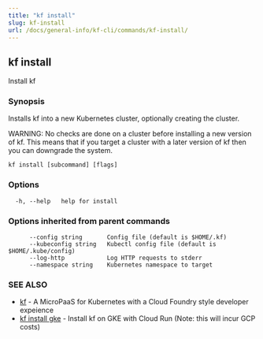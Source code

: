```yaml
---
title: "kf install"
slug: kf-install
url: /docs/general-info/kf-cli/commands/kf-install/
---
```

## kf install

Install kf

### Synopsis

Installs kf into a new Kubernetes cluster, optionally creating the cluster.

 WARNING: No checks are done on a cluster before installing a new version of kf. This means that if you target a cluster with a later version of kf then you can downgrade the system.

```
kf install [subcommand] [flags]
```

### Options

```
  -h, --help   help for install
```

### Options inherited from parent commands

```
      --config string       Config file (default is $HOME/.kf)
      --kubeconfig string   Kubectl config file (default is $HOME/.kube/config)
      --log-http            Log HTTP requests to stderr
      --namespace string    Kubernetes namespace to target
```

### SEE ALSO

* [kf](/docs/general-info/kf-cli/commands/kf/)	 - A MicroPaaS for Kubernetes with a Cloud Foundry style developer expeience
* [kf install gke](/docs/general-info/kf-cli/commands/kf-install-gke/)	 - Install kf on GKE with Cloud Run (Note: this will incur GCP costs)

